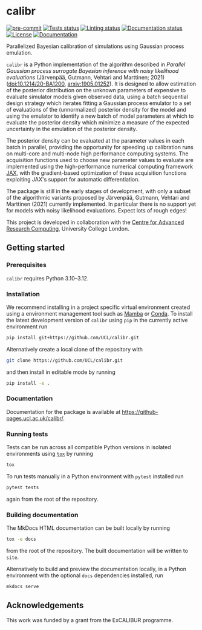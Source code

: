 # calibr

[![pre-commit](https://img.shields.io/badge/pre--commit-enabled-brightgreen?logo=pre-commit&logoColor=white)](https://github.com/pre-commit/pre-commit)
[![Tests status][tests-badge]][tests-link]
[![Linting status][linting-badge]][linting-link]
[![Documentation status][docs-badge]][docs-link]
[![License][license-badge]](./LICENSE.md)
[![Documentation](https://img.shields.io/badge/MkDocs-documentation-blue?logo=materialformkdocs&logoColor=white)](https://github-pages.ucl.ac.uk/calibr/)

<!--
[![PyPI version][pypi-version]][pypi-link]
[![Conda-Forge][conda-badge]][conda-link]
[![PyPI platforms][pypi-platforms]][pypi-link]
-->

<!-- prettier-ignore-start -->
[tests-badge]:              https://github.com/UCL/calibr/actions/workflows/tests.yml/badge.svg
[tests-link]:               https://github.com/UCL/calibr/actions/workflows/tests.yml
[linting-badge]:            https://github.com/UCL/calibr/actions/workflows/linting.yml/badge.svg
[linting-link]:             https://github.com/UCL/calibr/actions/workflows/linting.yml
[docs-badge]:            https://github.com/UCL/calibr/actions/workflows/docs.yml/badge.svg
[docs-link]:             https://github.com/UCL/calibr/actions/workflows/docs.yml
[conda-badge]:              https://img.shields.io/conda/vn/conda-forge/calibr
[conda-link]:               https://github.com/conda-forge/calibr-feedstock
[pypi-link]:                https://pypi.org/project/calibr/
[pypi-platforms]:           https://img.shields.io/pypi/pyversions/calibr
[pypi-version]:             https://img.shields.io/pypi/v/calibr
[license-badge]:            https://img.shields.io/badge/License-MIT-yellow.svg
<!-- prettier-ignore-end -->

Parallelized Bayesian calibration of simulations using Gaussian process emulation.

`calibr` is a Python implementation of the algorithm described in _Parallel Gaussian
process surrogate Bayesian inference with noisy likelihood evaluations_ (Järvenpää,
Gutmann, Vehtari and Marttinen; 2021)
([doi:10.1214/20-BA1200](https://doi.org/10.1214/20-BA1200),
[arxiv:1905.01252](https://arxiv.org/abs/1905.01252)). It is designed to allow
estimation of the posterior distribution on the unknown parameters of expensive to
evaluate simulator models given observed data, using a batch sequential design strategy
which iterates fitting a Gaussian process emulator to a set of evaluations of the
(unnormalized) posterior density for the model and using the emulator to identify a new
batch of model parameters at which to evaluate the posterior density which minimize a
measure of the expected uncertainty in the emulation of the posterior density.

The posterior density can be evaluated at the parameter values in each batch in
parallel, providing the opportunity for speeding up calibration runs on multi-core and
multi-node high performance computing systems. The acquisition functions used to choose
new parameter values to evaluate are implemented using the high-performance numerical
computing framework [JAX](https://jax.readthedocs.io/en/latest/), with the
gradient-based optimization of these acquisition functions exploiting JAX's support for
automatic differentiation.

The package is still in the early stages of development, with only a subset of the
algorithmic variants proposed by Järvenpää, Gutmann, Vehtari and Marttinen (2021)
currently implemented. In particular there is no support yet for models with noisy
likelihood evaluations. Expect lots of rough edges!

This project is developed in collaboration with the [Centre for Advanced Research Computing](https://ucl.ac.uk/arc), University College London.

## Getting started

### Prerequisites

`calibr` requires Python 3.10&ndash;3.12.

### Installation

We recommend installing in a project specific virtual environment created using a environment management tool such as [Mamba](https://mamba.readthedocs.io/en/latest/user_guide/mamba.html) or [Conda](https://conda.io/projects/conda/en/latest/). To install the latest development version of `calibr` using `pip` in the currently active environment run

```sh
pip install git+https://github.com/UCL/calibr.git
```

Alternatively create a local clone of the repository with

```sh
git clone https://github.com/UCL/calibr.git
```

and then install in editable mode by running

```sh
pip install -e .
```

### Documentation

Documentation for the package is available at <https://github-pages.ucl.ac.uk/calibr/>.

### Running tests

Tests can be run across all compatible Python versions in isolated environments using
[`tox`](https://tox.wiki/en/latest/) by running

```sh
tox
```

To run tests manually in a Python environment with `pytest` installed run

```sh
pytest tests
```

again from the root of the repository.

### Building documentation

The MkDocs HTML documentation can be built locally by running

```sh
tox -e docs
```

from the root of the repository. The built documentation will be written to
`site`.

Alternatively to build and preview the documentation locally, in a Python
environment with the optional `docs` dependencies installed, run

```sh
mkdocs serve
```

## Acknowledgements

This work was funded by a grant from the ExCALIBUR programme.
